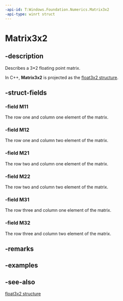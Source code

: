 ```yaml
---
-api-id: T:Windows.Foundation.Numerics.Matrix3x2
-api-type: winrt struct
---
```


<!-- Structure syntax.
public struct Matrix3x2 
-->

# Matrix3x2

## -description
Describes a 3*2 floating point matrix.

In C++, **Matrix3x2** is projected as the [float3x2 structure](/windows/win32/numerics_h/float3x2-structure).

## -struct-fields

### -field M11
The row one and column one element of the matrix.

### -field M12
The row one and column two element of the matrix.

### -field M21
The row two and column one element of the matrix.

### -field M22
The row two and column two element of the matrix.

### -field M31
The row three and column one element of the matrix.

### -field M32
The row three and column two element of the matrix.

## -remarks

## -examples

## -see-also

[float3x2 structure](/windows/win32/numerics_h/float3x2-structure)